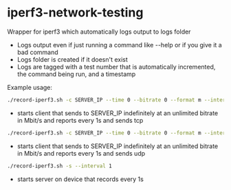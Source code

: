 # iperf3-network-testing
Wrapper for iperf3 which automatically logs output to logs folder

- Logs output even if just running a command like --help or if you give it a bad command
- Logs folder is created if it doesn't exist
- Logs are tagged with a test number that is automatically incremented, the command being run, and a timestamp

Example usage:
```bash
./record-iperf3.sh -c SERVER_IP --time 0 --bitrate 0 --format m --interval 1
```
- starts client that sends to SERVER_IP indefinitely at an unlimited bitrate in Mbit/s and reports every 1s and sends tcp
```bash
./record-iperf3.sh -c SERVER_IP --time 0 --bitrate 0 --format m --interval 1 --udp'''
```
- starts client that sends to SERVER_IP indefinitely at an unlimited bitrate in Mbit/s and reports every 1s and sends udp
```bash
./record-iperf3.sh -s --interval 1
```
- starts server on device that records every 1s
